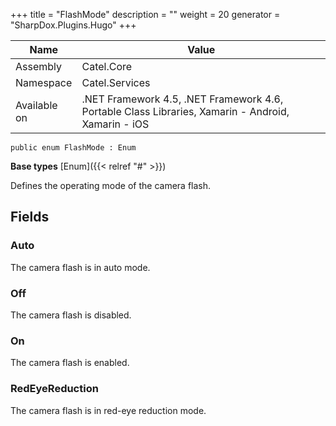 

+++
title = "FlashMode" 
description = ""
weight = 20
generator = "SharpDox.Plugins.Hugo"
+++

Name|Value
---|---
Assembly|Catel.Core
Namespace|Catel.Services
Available on|.NET Framework 4.5, .NET Framework 4.6, Portable Class Libraries, Xamarin - Android, Xamarin - iOS

```
public enum FlashMode : Enum
```

**Base types**
[Enum]({{&lt; relref "#" &gt;}})

Defines the operating mode of the camera flash.

## Fields

### Auto

The camera flash is in auto mode.

### Off

The camera flash is disabled.

### On

The camera flash is enabled.

### RedEyeReduction

The camera flash is in red-eye reduction mode.

